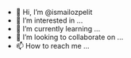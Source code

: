 - 👋 Hi, I’m @ismailozpelit
- 👀 I’m interested in ...
- 🌱 I’m currently learning ...
- 💞️ I’m looking to collaborate on ...
- 📫 How to reach me ...

<!---
ismailozpelit/ismailozpelit is a ✨ special ✨ repository because its `README.md` (this file) appears on your GitHub profile.
You can click the Preview link to take a look at your changes.
--->
